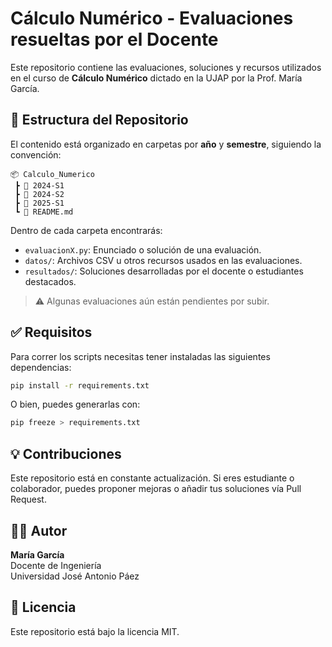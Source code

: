 
# Cálculo Numérico - Evaluaciones resueltas por el Docente

Este repositorio contiene las evaluaciones, soluciones y recursos utilizados en el curso de **Cálculo Numérico** dictado en la UJAP por la Prof. María García.

## 📁 Estructura del Repositorio

El contenido está organizado en carpetas por **año** y **semestre**, siguiendo la convención:

```
📦 Calculo_Numerico
 ┣ 📂 2024-S1
 ┣ 📂 2024-S2
 ┣ 📂 2025-S1
 ┗ 📜 README.md
```

Dentro de cada carpeta encontrarás:

- `evaluacionX.py`: Enunciado o solución de una evaluación.
- `datos/`: Archivos CSV u otros recursos usados en las evaluaciones.
- `resultados/`: Soluciones desarrolladas por el docente o estudiantes destacados.

> ⚠️ Algunas evaluaciones aún están pendientes por subir.

## ✅ Requisitos

Para correr los scripts necesitas tener instaladas las siguientes dependencias:

```bash
pip install -r requirements.txt
```

O bien, puedes generarlas con:

```bash
pip freeze > requirements.txt
```

## 💡 Contribuciones

Este repositorio está en constante actualización. Si eres estudiante o colaborador, puedes proponer mejoras o añadir tus soluciones vía Pull Request.

## 👨‍🏫 Autor

**María García**  
Docente de Ingeniería  
Universidad José Antonio Páez 


## 📄 Licencia

Este repositorio está bajo la licencia MIT.
